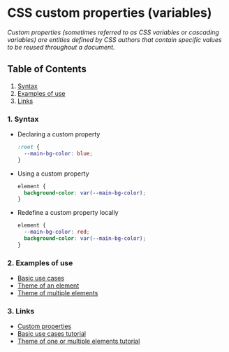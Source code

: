 # CSS custom properties (variables)
*Custom properties (sometimes referred to as CSS variables or cascading variables) are entities defined by CSS authors that contain specific values to be reused throughout a document.*

## Table of Contents

1. [Syntax](#syntax)
1. [Examples of use](#examples-of-use)
1. [Links](#links)

### 1. Syntax
* Declaring a custom property
    ```css
    :root {
      --main-bg-color: blue;
    }
    ```

* Using a custom property
    ```css
    element {
      background-color: var(--main-bg-color);
    }
    ```

* Redefine a custom property locally
    ```css
    element {
      --main-bg-color: red;
      background-color: var(--main-bg-color);
    }
    ```

### 2. Examples of use 
- [Basic use cases](basicUseCases.html)
- [Theme of an element](themeOfAnElement.html)
- [Theme of multiple elements](themeOfMultipleElements.html)

### 3. Links
* [Custom properties](https://developer.mozilla.org/en-US/docs/Web/CSS/Using_CSS_custom_properties)
* [Basic use cases tutorial](https://www.youtube.com/watch?v=pi-jnnNFTiQ)
* [Theme of   one or multiple elements tutorial](https://blogs.infinitesquare.com/posts/web/css-vars-le-guide-complet)
